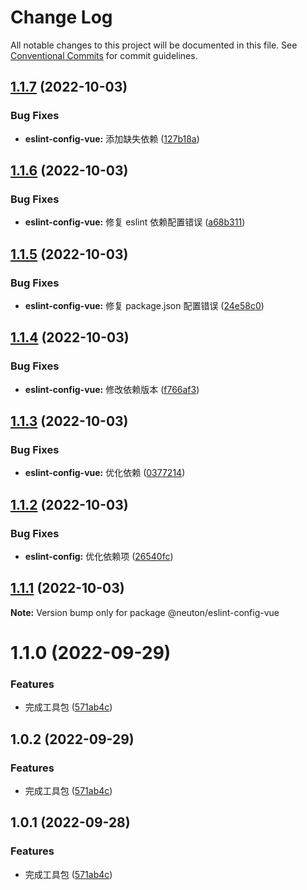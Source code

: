 # Change Log

All notable changes to this project will be documented in this file.
See [Conventional Commits](https://conventionalcommits.org) for commit guidelines.

## [1.1.7](https://github.com/fuxiang123/test-learn/compare/@neuton/eslint-config-vue@1.1.6...@neuton/eslint-config-vue@1.1.7) (2022-10-03)

### Bug Fixes

- **eslint-config-vue:** 添加缺失依赖 ([127b18a](https://github.com/fuxiang123/test-learn/commit/127b18a741d0a7c3dc574ff0bfdde772634b863a))

## [1.1.6](https://github.com/fuxiang123/test-learn/compare/@neuton/eslint-config-vue@1.1.5...@neuton/eslint-config-vue@1.1.6) (2022-10-03)

### Bug Fixes

- **eslint-config-vue:** 修复 eslint 依赖配置错误 ([a68b311](https://github.com/fuxiang123/test-learn/commit/a68b311925d12b6dc07aa36767f9ff702060195a))

## [1.1.5](https://github.com/fuxiang123/test-learn/compare/@neuton/eslint-config-vue@1.1.4...@neuton/eslint-config-vue@1.1.5) (2022-10-03)

### Bug Fixes

- **eslint-config-vue:** 修复 package.json 配置错误 ([24e58c0](https://github.com/fuxiang123/test-learn/commit/24e58c0b85151cff00e7191d80178115ce27b677))

## [1.1.4](https://github.com/fuxiang123/test-learn/compare/@neuton/eslint-config-vue@1.1.3...@neuton/eslint-config-vue@1.1.4) (2022-10-03)

### Bug Fixes

- **eslint-config-vue:** 修改依赖版本 ([f766af3](https://github.com/fuxiang123/test-learn/commit/f766af33c5f3ed2e700254d010fd1032fa3f67db))

## [1.1.3](https://github.com/fuxiang123/test-learn/compare/@neuton/eslint-config-vue@1.1.2...@neuton/eslint-config-vue@1.1.3) (2022-10-03)

### Bug Fixes

- **eslint-config-vue:** 优化依赖 ([0377214](https://github.com/fuxiang123/test-learn/commit/0377214304cd5c3143260b48588dfb77b3afb1a4))

## [1.1.2](https://github.com/fuxiang123/test-learn/compare/@neuton/eslint-config-vue@1.1.1...@neuton/eslint-config-vue@1.1.2) (2022-10-03)

### Bug Fixes

- **eslint-config:** 优化依赖项 ([26540fc](https://github.com/fuxiang123/test-learn/commit/26540fc86716a36ac64e41ad2d2378a000572b22))

## [1.1.1](https://github.com/fuxiang123/test-learn/compare/@neuton/eslint-config-vue@1.1.0...@neuton/eslint-config-vue@1.1.1) (2022-10-03)

**Note:** Version bump only for package @neuton/eslint-config-vue

# 1.1.0 (2022-09-29)

### Features

- 完成工具包 ([571ab4c](https://github.com/fuxiang123/test-learn/commit/571ab4c1fe311b5f90e0912822f678d67d71ee58))

## 1.0.2 (2022-09-29)

### Features

- 完成工具包 ([571ab4c](https://github.com/fuxiang123/test-learn/commit/571ab4c1fe311b5f90e0912822f678d67d71ee58))

## 1.0.1 (2022-09-28)

### Features

- 完成工具包 ([571ab4c](https://github.com/fuxiang123/test-learn/commit/571ab4c1fe311b5f90e0912822f678d67d71ee58))
